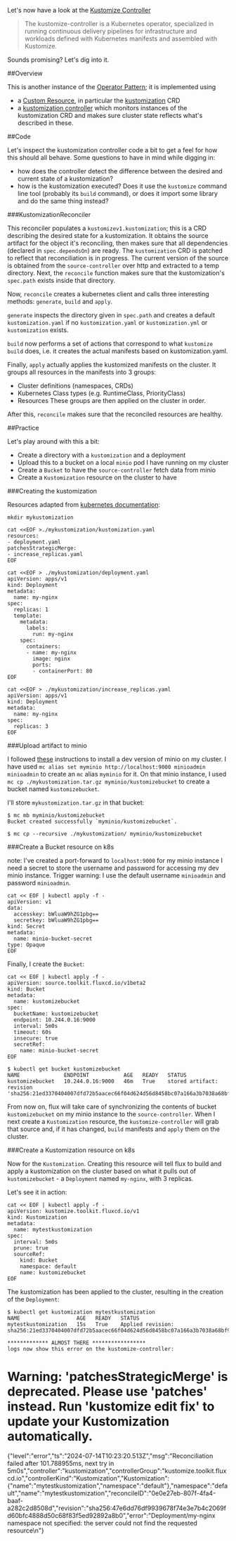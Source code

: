 Let's now have a look at the [Kustomize Controller](https://fluxcd.io/flux/components/kustomize/)

> The kustomize-controller is a Kubernetes operator, specialized in running continuous delivery pipelines for infrastructure and workloads defined with Kubernetes manifests and assembled with Kustomize.

Sounds promising? Let's dig into it.

##Overview

This is another instance of the [Operator Pattern](https://kubernetes.io/docs/concepts/extend-kubernetes/operator/); it is implemented using
- a [Custom Resource](https://kubernetes.io/docs/concepts/extend-kubernetes/api-extension/custom-resources/), in particular the [kustomization](https://github.com/fluxcd/kustomize-controller/blob/v1.3.0/config/crd/bases/kustomize.toolkit.fluxcd.io_kustomizations.yaml) CRD
- a [kustomization controller](https://github.com/fluxcd/kustomize-controller/blob/v1.3.0/internal/controller/kustomization_controller.go) which monitors instances of the kustomization CRD and makes sure cluster state reflects what's described in these.


##Code

Let's inspect the kustomization controller code a bit to get a feel for how this should all behave.
Some questions to have in mind while digging in:
- how does the controller detect the difference between the desired and current state of a kustomization?
- how is the kustomization executed? Does it use the `kustomize` command line tool (probably its `build` command), or does it import some library and do the same thing instead?

###KustomizationReconciler

This reconciler populates a `kustomizev1.kustomization`; this is a CRD describing the desired state for a kustomization.
It obtains the source artifact for the object it's reconciling, then makes sure that all dependencies (declared in `spec.dependsOn`) are ready.
The `kustomization` CRD is patched to reflect that reconciliation is in progress.
The current version of the source is obtained from the `source-controller` over http and extracted to a temp directory.
Next, the `reconcile` function makes sure that the kustomization's `spec.path` exists inside that directory.

Now, `reconcile` creates a kubernetes client and calls three interesting methods: `generate`, `build` and `apply`.

`generate` inspects the directory given in `spec.path` and creates a default `kustomization.yaml` if no `kustomization.yaml` or `kustomization.yml` or `kustomization` exists.

`build` now performs a set of actions that correspond to what `kustomize build` does, i.e. it creates the actual manifests based on kustomization.yaml.

Finally, `apply` actually applies the kustomized manifests on the cluster. It groups all resources in the manifests into 3 groups:
- Cluster definitions (namespaces, CRDs)
- Kubernetes Class types (e.g. RuntimeClass, PriorityClass)
- Resources
These groups are then applied on the cluster in order.

After this, `reconcile` makes sure that the reconciled resources are healthy.

##Practice

Let's play around with this a bit:
- Create a directory with a `kustomization` and a deployment
- Upload this to a bucket on a local `minio` pod I have running on my cluster
- Create a `Bucket` to have the `source-controller` fetch data from minio
- Create a `Kustomization` resource on the cluster to have

###Creating the kustomization

Resources adapted from [kubernetes documentation](https://kubernetes.io/docs/tasks/manage-kubernetes-objects/kustomization/):
```
mkdir mykustomization

cat <<EOF >./mykustomization/kustomization.yaml
resources:
- deployment.yaml
patchesStrategicMerge:
- increase_replicas.yaml
EOF

cat <<EOF > ./mykustomization/deployment.yaml
apiVersion: apps/v1
kind: Deployment
metadata:
  name: my-nginx
spec:
  replicas: 1
  template:
    metadata:
      labels:
        run: my-nginx
    spec:
      containers:
      - name: my-nginx
        image: nginx
        ports:
        - containerPort: 80
EOF

cat <<EOF > ./mykustomization/increase_replicas.yaml
apiVersion: apps/v1
kind: Deployment
metadata:
  name: my-nginx
spec:
  replicas: 3
EOF

```

###Upload artifact to minio

I followed [these](https://min.io/docs/minio/kubernetes/upstream/index.html) instructions to install a dev version of minio on my cluster. 
I have used `mc alias set myminio http://localhost:9000 minioadmin minioadmin` to create an `mc` alias `myminio` for it. 
On that minio instance, I used `mc cp ./mykustomization.tar.gz myminio/kustomizebucket` to create a bucket named `kustomizebucket`.

I'll store `mykustomization.tar.gz` in that bucket:
```
$ mc mb myminio/kustomizebucket
Bucket created successfully `myminio/kustomizebucket`.

$ mc cp --recursive ./mykustomization/ myminio/kustomizebucket
```

###Create a Bucket resource on k8s

note: I've created a port-forward to `localhost:9000` for my minio instance
I need a secret to store the username and password for accessing my dev minio instance.
Trigger warning: I use the default username `minioadmin` and password `minioadmin`.

```
cat << EOF | kubectl apply -f - 
apiVersion: v1
data:
  accesskey: bWluaW9hZG1pbg==
  secretkey: bWluaW9hZG1pbg==
kind: Secret
metadata:
  name: minio-bucket-secret
type: Opaque
EOF
```

Finally, I create the `Bucket`:
```
cat << EOF | kubectl apply -f - 
apiVersion: source.toolkit.fluxcd.io/v1beta2
kind: Bucket
metadata:
  name: kustomizebucket
spec:
  bucketName: kustomizebucket
  endpoint: 10.244.0.16:9000
  interval: 5m0s
  timeout: 60s
  insecure: true
  secretRef:
    name: minio-bucket-secret
EOF

$ kubectl get bucket kustomizebucket
NAME              ENDPOINT           AGE   READY   STATUS
kustomizebucket   10.244.0.16:9000   46m   True    stored artifact: revision 'sha256:21ed3370404007dfd72b5aacec66f04d624d56d8458bc07a166a3b7038a68bf9'
```

From now on, flux will take care of synchronizing the contents of bucket `kustomizebucket` on my minio instance to the `source-controller`.
When I next create a `Kustomization` resource, the `kustomize-controller` will grab that source and, if it has changed, `build` manifests and `apply` them on the cluster.

###Create a Kustomization resource on k8s

Now for the `Kustomization`. Creating this resource will tell flux to build and apply a kustomization on the cluster based on what it pulls out of `kustomizebucket` - a `Deployment` named `my-nginx`, with 3 replicas.

Let's see it in action:

```
cat << EOF | kubectl apply -f - 
apiVersion: kustomize.toolkit.fluxcd.io/v1
kind: Kustomization
metadata:
  name: mytestkustomization
spec:
  interval: 5m0s
  prune: true
  sourceRef:
    kind: Bucket
    namespace: default
    name: kustomizebucket
EOF
```

The kustomization has been applied to the cluster, resulting in the creation of the `Deployment`:

```
$ kubectl get kustomization mytestkustomization
NAME                  AGE   READY   STATUS
mytestkustomization   15s   True    Applied revision: sha256:21ed3370404007dfd72b5aacec66f04d624d56d8458bc07a166a3b7038a68bf9

************* ALMOST THERE *****************
logs now show this error on the kustomize-controller:
```
# Warning: 'patchesStrategicMerge' is deprecated. Please use 'patches' instead. Run 'kustomize edit fix' to update your Kustomization automatically.
{"level":"error","ts":"2024-07-14T10:23:20.513Z","msg":"Reconciliation failed after 101.788955ms, next try in 5m0s","controller":"kustomization","controllerGroup":"kustomize.toolkit.fluxcd.io","controllerKind":"Kustomization","Kustomization":{"name":"mytestkustomization","namespace":"default"},"namespace":"default","name":"mytestkustomization","reconcileID":"0e0e27eb-807f-4fa4-baaf-a282c2d8508d","revision":"sha256:47e6dd76df9939678f74e3e7b4c2069fd60bfc4888d50c68f83f5ed92892a8b0","error":"Deployment/my-nginx namespace not specified: the server could not find the requested resource\n"}
```


 





